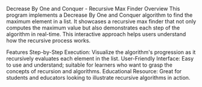 Decrease By One and Conquer - Recursive Max Finder
Overview
This program implements a Decrease By One and Conquer algorithm to find the maximum element in a list. It showcases a recursive max finder that not only computes the maximum value but also demonstrates each step of the algorithm in real-time. This interactive approach helps users understand how the recursive process works.

Features
Step-by-Step Execution: Visualize the algorithm's progression as it recursively evaluates each element in the list.
User-Friendly Interface: Easy to use and understand; suitable for learners who want to grasp the concepts of recursion and algorithms.
Educational Resource: Great for students and educators looking to illustrate recursive algorithms in action.
